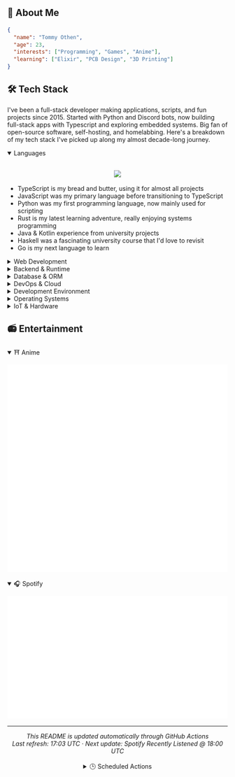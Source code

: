 ## 👋 About Me

<!-- STATS:START -->

```json
{
  "name": "Tommy Othen",
  "age": 23,
  "interests": ["Programming", "Games", "Anime"],
  "learning": ["Elixir", "PCB Design", "3D Printing"]
}
```

<!-- STATS:END -->

## 🛠️ Tech Stack

I've been a full-stack developer making applications, scripts, and fun projects since 2015. Started with Python and Discord bots, now building full-stack apps with Typescript and exploring embedded systems. Big fan of open-source software, self-hosting, and homelabbing. Here's a breakdown of my tech stack I've picked up along my almost decade-long journey.

<details open>
<summary>Languages</summary>

<br/>
<p align="center">
  <img src="https://skillicons.dev/icons?i=ts,js,py,rust,java,kotlin,haskell,go">
</p>

- TypeScript is my bread and butter, using it for almost all projects
- JavaScript was my primary language before transitioning to TypeScript
- Python was my first programming language, now mainly used for scripting
- Rust is my latest learning adventure, really enjoying systems programming
- Java & Kotlin experience from university projects
- Haskell was a fascinating university course that I'd love to revisit
- Go is my next language to learn
</details>

<details>
<summary>Web Development</summary>

<br/>
<p align="center">
  <img src="https://skillicons.dev/icons?i=react,vue,nextjs,astro,html,css,tailwind,threejs">
</p>

- React is my go-to framework, especially for complex applications
- Vue was my first introduction to frontend frameworks
- Next.js is my choice for more involved React projects
- Astro is my preferred framework for simpler web projects
- HTML/CSS fundamentals, though I've mostly moved to using frameworks
- Tailwind CSS is now my preferred styling solution
- Three.js for creating engaging 3D web experiences
</details>

<details>
<summary>Backend & Runtime</summary>

<br/>
<p align="center">
  <img src="https://skillicons.dev/icons?i=bun,nodejs,elixir">
</p>

- Bun has become my primary runtime for TypeScript projects
- Node.js was my runtime of choice before Bun
- Elixir is a recent addition I'm exploring and enjoying
</details>

<details>
<summary>Database & ORM</summary>

<br/>
<p align="center">
  <img src="https://skillicons.dev/icons?i=postgres,mongodb,mysql,sqlite,prisma,supabase">
</p>

- PostgreSQL is my current go-to database
- MongoDB was my primary database during my "NoSQL everything" phase
- MySQL used in earlier projects
- SQLite for simple local database needs
- Prisma for all TypeScript database interactions
- Supabase for hosted PostgreSQL and auth services
</details>

<details>
<summary>DevOps & Cloud</summary>

<br/>
<p align="center">
  <img src="https://skillicons.dev/icons?i=docker,kubernetes,cloudflare,aws,gcp,nginx,workers">
</p>

- Docker is used in almost all my projects
- Kubernetes experience from homelab experiments
- Cloudflare for DNS, workers, and tunnel services
- AWS & GCP experience from various projects
- Nginx as reverse proxy in my homelab setup
- Cloudflare Workers for serverless solutions
</details>

<details>
<summary>Development Environment</summary>

<br/>
<p align="center">
  <img src="https://skillicons.dev/icons?i=git,github,gitlab,vscode,neovim,figma,obsidian">
</p>

- Git/GitHub/GitLab for all version control needs
- VS Code as my current editor
- Neovim is my next learning goal
- Figma for occasional design work
- Obsidian for all note-taking and documentation
</details>

<details>
<summary>Operating Systems</summary>

<br/>
<p align="center">
  <img src="https://skillicons.dev/icons?i=arch,ubuntu,windows">
</p>

- Arch Linux is my daily driver
- Ubuntu for all my servers
- Windows mainly for gaming now
</details>

<details>
<summary>IoT & Hardware</summary>

<br/>
<p align="center">
  <img src="https://skillicons.dev/icons?i=arduino,raspberrypi">
</p>

- Arduino experience, though I've moved more toward ESP32 and RP2040s
- Raspberry Pi used in many projects throughout my homelab and house
</details>

## 📻 Entertainment

<details open>
  <summary>⛩️ Anime</summary>
  <p>
    <img src="./metrics/metrics.plugin.anilist.currently-watching.svg">
  </p>
</details>

<details open>
  <summary>🎧 Spotify</summary>
  <p>
    <img src="./metrics/metrics.plugin.music.recent.svg">
  </p>
</details>

---

<!-- DYNAMIC_FOOTER:START -->
<div align="center">
  <i>This README is updated automatically through GitHub Actions</i>
  <br/>
  <i>Last refresh: 17:03 UTC · Next update: Spotify Recently Listened @ 18:00 UTC</i>
</div>
<br/>
<div align="center">
  <details>
    <summary>🕒 Scheduled Actions</summary>
    <br/>
    <table>
      <tr>
        <th>Schedule</th>
        <th>Action</th>
        <th>Next Run</th>
      </tr>
      <tr><td><code>0 * * * *</code></td><td>Spotify Recently Listened</td><td><code>2025-02-21 18:00 UTC</code></td></tr>
<tr><td><code>30 0 */2 * *</code></td><td>Anilist Currently Watching</td><td><code>2025-02-23 00:30 UTC</code></td></tr>
<tr><td><code>15 23 4 8 *</code></td><td>Update Age in Profile</td><td><code>2025-08-04 23:15 UTC</code></td></tr>
    </table>
  </details>
</div>
<!-- DYNAMIC_FOOTER:END -->
